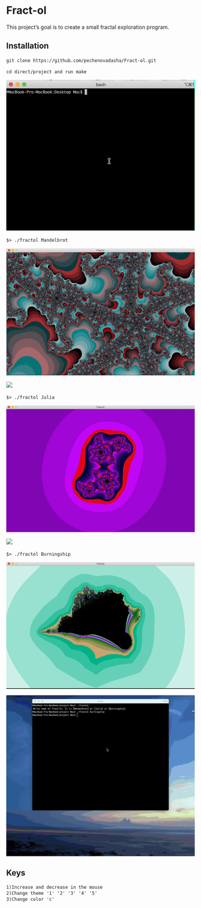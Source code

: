 # Fract-ol
This project’s goal is to create a small fractal exploration program.
## Installation
```
git clone https://github.com/pechenovadasha/Fract-ol.git
```
```
cd direct/project and run make
```
![](0.gif)
```
$> ./fractol Mandelbrot
```

![](mandel.png)

![](2.gif)

```
$> ./fractol Julia
```

![](julia.png)

![](1.gif)

```
$> ./fractol Burningship
```

![](birn.png)

![](3.gif)

## Keys
```
1)Increase and decrease in the mouse
2)Change theme '1' '2' '3' '4' '5'
3)Change color 'c'
```
